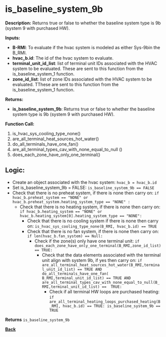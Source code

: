 # is_baseline_system_9b  

**Description:** Returns true or false to whether the baseline system type is 9b (system 9 with purchased HW).  

**Inputs:**  
- **B-RMI**: To evaluate if the hvac system is modeled as either Sys-9bin the B_RMI.   
- **hvac_b.id**: The id of the hvac system to evaluate.  
- **terminal_unit_id_list**: list of terminal unit IDs associated with the HVAC system to be evaluated. These are sent to this function from the is_baseline_system_1 function.
- **zone_id_list**: list of zone IDs associated with the HVAC system to be evaluated. TThese are sent to this function from the is_baseline_system_1 function.

**Returns:**  
- **is_baseline_system_9b**: Returns true or false to whether the baseline system type is 9b (system 9 with purchased HW).

**Function Call:**
1. is_hvac_sys_cooling_type_none()
2. are_all_terminal_heat_sources_hot_water()  
3. do_all_terminals_have_one_fan()  
4. are_all_terminal_types_cav_with_none_equal_to_null ()
5. does_each_zone_have_only_one_terminal()    


## Logic:    
- Create an object associated with the hvac system: `hvac_b = hvac_b.id`  
- Set is_baseline_system_9b = FALSE: `is_baseline_system_9b == FALSE`    
- Check that there is no preheat system, if there is none then carry on: `if hvac_b.preheat_system == "NONE" or hvac_b.preheat_system.heating_system_type == "NONE" :`    
    - Check that there is no heating system, if there is none then carry on: `if hvac_b.heating_system == "NONE" or hvac_b.heating_system[0].heating_system_type == "NONE":`     
        - Check that there is no cooling system if there is none then carry on: `is_hvac_sys_cooling_type_none(B_RMI, hvac_b.id) == TRUE`  
        - Check that there is no fan system, if there is none then carry on: `if len(hvac_b.fan_system) == Null:`     
            - Check if the zone(s) only have one terminal unit: `if does_each_zone_have_only_one_terminal(B_RMI,zone_id_list) == TRUE:`  
                - Check that the data elements associated with the terminal unit align with system 9b, if yes then carry on: `if are_all_terminal_heat_sources_hot_water(B_RMI,terminal_unit_id_list) == TRUE AND do_all_terminals_have_one_fan( B_RMI,terminal_unit_id_list) == TRUE AND  are_all_terminal_types_cav_with_none_equal_to_null(B_RMI,terminal_unit_id_list) ==  TRUE:`        
                    - Check if all terminal HW loops are purchased heating: `if are_all_terminal_heating_loops_purchased_heating(B_RMI, hvac_b.id) == TRUE: is_baseline_system_9b == TRUE`   

**Returns** `is_baseline_system_9b`  

**[Back](../../_toc.md)**
